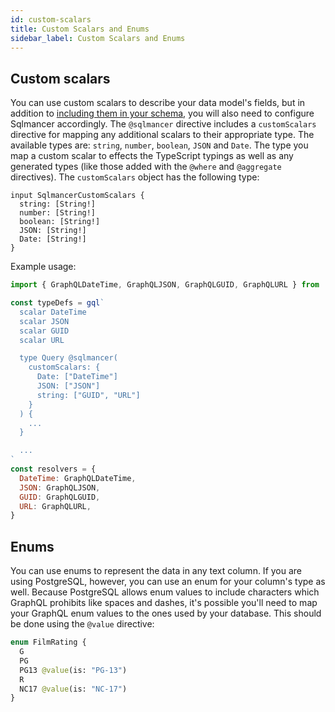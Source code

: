 ```yaml
---
id: custom-scalars
title: Custom Scalars and Enums
sidebar_label: Custom Scalars and Enums
---
```


## Custom scalars

You can use custom scalars to describe your data model's fields, but in addition to [including them in your schema](https://www.apollographql.com/docs/apollo-server/schema/scalars-enums/#custom-scalars), you will also need to configure Sqlmancer accordingly. The `@sqlmancer` directive includes a `customScalars` directive for mapping any additional scalars to their appropriate type. The available types are: `string`, `number`, `boolean`, `JSON` and `Date`. The type you map a custom scalar to effects the TypeScript typings as well as any generated types (like those added with the `@where` and `@aggregate` directives). The `customScalars` object has the following type:

```grapqhl
input SqlmancerCustomScalars {
  string: [String!]
  number: [String!]
  boolean: [String!]
  JSON: [String!]
  Date: [String!]
}
```

Example usage:

```js
import { GraphQLDateTime, GraphQLJSON, GraphQLGUID, GraphQLURL } from 'graphql-scalars'

const typeDefs = gql`
  scalar DateTime
  scalar JSON
  scalar GUID
  scalar URL

  type Query @sqlmancer(
    customScalars: {
      Date: ["DateTime"]
      JSON: ["JSON"]
      string: ["GUID", "URL"]
    }
  ) {
    ...
  }

  ...
`
const resolvers = {
  DateTime: GraphQLDateTime,
  JSON: GraphQLJSON,
  GUID: GraphQLGUID,
  URL: GraphQLURL,
}
```

## Enums

You can use enums to represent the data in any text column. If you are using PostgreSQL, however, you can use an enum for your column's type as well. Because PostgreSQL allows enum values to include characters which GraphQL prohibits like spaces and dashes, it's possible you'll need to map your GraphQL enum values to the ones used by your database. This should be done using the `@value` directive:

```graphql
enum FilmRating {
  G
  PG
  PG13 @value(is: "PG-13")
  R
  NC17 @value(is: "NC-17")
}
```
